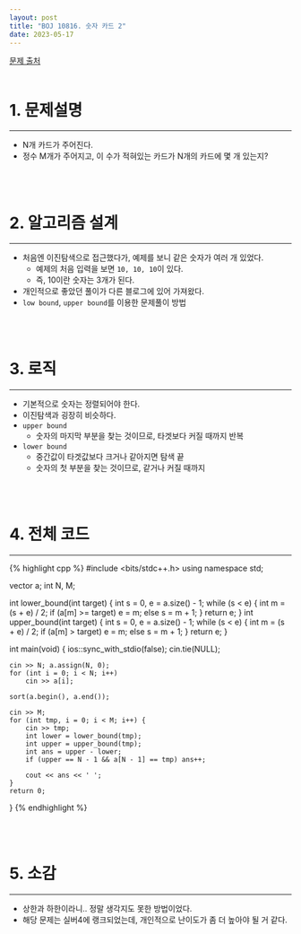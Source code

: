 ```yaml
---
layout: post
title: "BOJ 10816. 숫자 카드 2"
date: 2023-05-17
---
```


[문제 출처](https://www.acmicpc.net/problem/10816) <br/><br/>

# 1. 문제설명
<hr>

- N개 카드가 주어진다.
- 정수 M개가 주어지고, 이 수가 적혀있는 카드가 N개의 카드에 몇 개 있는지?


<br/><br/>

# 2. 알고리즘 설계
<hr>

- 처음엔 이진탐색으로 접근했다가, 예제를 보니 같은 숫자가 여러 개 있었다.
  - 예제의 처음 입력을 보면 `10, 10, 10`이 있다.
  - 즉, 10이란 숫자는 3개가 된다.
- 개인적으로 좋았던 풀이가 다른 블로그에 있어 가져왔다.
- `low bound`, `upper bound`를 이용한 문제풀이 방법


<br/><br/>

# 3. 로직
<hr>

- 기본적으로 숫자는 정렬되어야 한다.
- 이진탐색과 굉장히 비슷하다.
- `upper bound`
  - 숫자의 마지막 부분을 찾는 것이므로, 타겟보다 커질 때까지 반복
- `lower bound`
  - 중간값이 타겟값보다 크거나 같아지면 탐색 끝
  - 숫자의 첫 부분을 찾는 것이므로, 같거나 커질 때까지


<br/><br/>

# 4. 전체 코드
<hr>

{% highlight cpp %}
#include <bits/stdc++.h>
using namespace std;

vector<int> a;
int N, M;

int lower_bound(int target) {
    int s = 0, e = a.size() - 1;
    while (s < e) {
        int m = (s + e) / 2;
        if (a[m] >= target) e = m;
        else s = m + 1;
    }
    return e;
}
int upper_bound(int target) {
    int s = 0, e = a.size() - 1;
    while (s < e) {
        int m = (s + e) / 2;
        if (a[m] > target) e = m;
        else s = m + 1;
    }
    return e;
}

int main(void) 
{
    ios::sync_with_stdio(false);
    cin.tie(NULL);

    cin >> N; a.assign(N, 0);
    for (int i = 0; i < N; i++)
        cin >> a[i];
    
    sort(a.begin(), a.end());

    cin >> M;
    for (int tmp, i = 0; i < M; i++) {
        cin >> tmp;
        int lower = lower_bound(tmp);
        int upper = upper_bound(tmp);
        int ans = upper - lower;
        if (upper == N - 1 && a[N - 1] == tmp) ans++;

        cout << ans << ' ';
    }
    return 0;
}
{% endhighlight %}


<br/><br/>

# 5. 소감
<hr>

- 상한과 하한이라니.. 정말 생각지도 못한 방법이었다.
- 해당 문제는 실버4에 랭크되었는데, 개인적으로 난이도가 좀 더 높아야 될 거 같다.